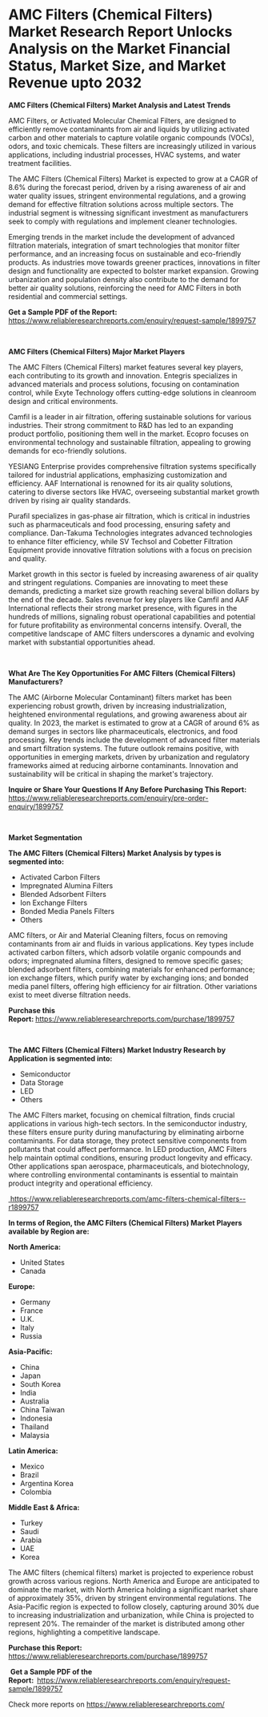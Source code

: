 <p><h1>AMC Filters (Chemical Filters) Market Research Report Unlocks Analysis on the Market Financial Status, Market Size, and Market Revenue upto 2032</h1></p><p><strong>AMC Filters (Chemical Filters) Market Analysis and Latest Trends</strong></p>
<p><p>AMC Filters, or Activated Molecular Chemical Filters, are designed to efficiently remove contaminants from air and liquids by utilizing activated carbon and other materials to capture volatile organic compounds (VOCs), odors, and toxic chemicals. These filters are increasingly utilized in various applications, including industrial processes, HVAC systems, and water treatment facilities.</p><p>The AMC Filters (Chemical Filters) Market is expected to grow at a CAGR of 8.6% during the forecast period, driven by a rising awareness of air and water quality issues, stringent environmental regulations, and a growing demand for effective filtration solutions across multiple sectors. The industrial segment is witnessing significant investment as manufacturers seek to comply with regulations and implement cleaner technologies.</p><p>Emerging trends in the market include the development of advanced filtration materials, integration of smart technologies that monitor filter performance, and an increasing focus on sustainable and eco-friendly products. As industries move towards greener practices, innovations in filter design and functionality are expected to bolster market expansion. Growing urbanization and population density also contribute to the demand for better air quality solutions, reinforcing the need for AMC Filters in both residential and commercial settings.</p></p>
<p><strong>Get a Sample PDF of the Report:&nbsp;</strong> <a href="https://www.reliableresearchreports.com/enquiry/request-sample/1899757?utm_campaign=3131&utm_medium=2&utm_source=Github&utm_content=ia&utm_term=07042025&utm_id=amc-filters-chemical-filters">https://www.reliableresearchreports.com/enquiry/request-sample/1899757</a></p>
<p>&nbsp;</p>
<p><strong>AMC Filters (Chemical Filters) Major Market Players</strong></p>
<p><p>The AMC Filters (Chemical Filters) market features several key players, each contributing to its growth and innovation. Entegris specializes in advanced materials and process solutions, focusing on contamination control, while Exyte Technology offers cutting-edge solutions in cleanroom design and critical environments.</p><p>Camfil is a leader in air filtration, offering sustainable solutions for various industries. Their strong commitment to R&D has led to an expanding product portfolio, positioning them well in the market. Ecopro focuses on environmental technology and sustainable filtration, appealing to growing demands for eco-friendly solutions.</p><p>YESIANG Enterprise provides comprehensive filtration systems specifically tailored for industrial applications, emphasizing customization and efficiency. AAF International is renowned for its air quality solutions, catering to diverse sectors like HVAC, overseeing substantial market growth driven by rising air quality standards.</p><p>Purafil specializes in gas-phase air filtration, which is critical in industries such as pharmaceuticals and food processing, ensuring safety and compliance. Dan-Takuma Technologies integrates advanced technologies to enhance filter efficiency, while SV Techsol and Cobetter Filtration Equipment provide innovative filtration solutions with a focus on precision and quality.</p><p>Market growth in this sector is fueled by increasing awareness of air quality and stringent regulations. Companies are innovating to meet these demands, predicting a market size growth reaching several billion dollars by the end of the decade. Sales revenue for key players like Camfil and AAF International reflects their strong market presence, with figures in the hundreds of millions, signaling robust operational capabilities and potential for future profitability as environmental concerns intensify. Overall, the competitive landscape of AMC filters underscores a dynamic and evolving market with substantial opportunities ahead.</p></p>
<p>&nbsp;</p>
<p><strong>What Are The Key Opportunities For AMC Filters (Chemical Filters) Manufacturers?</strong></p>
<p><p>The AMC (Airborne Molecular Contaminant) filters market has been experiencing robust growth, driven by increasing industrialization, heightened environmental regulations, and growing awareness about air quality. In 2023, the market is estimated to grow at a CAGR of around 6% as demand surges in sectors like pharmaceuticals, electronics, and food processing. Key trends include the development of advanced filter materials and smart filtration systems. The future outlook remains positive, with opportunities in emerging markets, driven by urbanization and regulatory frameworks aimed at reducing airborne contaminants. Innovation and sustainability will be critical in shaping the market's trajectory.</p></p>
<p><strong>Inquire or Share Your Questions If Any Before Purchasing This Report:</strong> <a href="https://www.reliableresearchreports.com/enquiry/pre-order-enquiry/1899757?utm_campaign=3131&utm_medium=2&utm_source=Github&utm_content=ia&utm_term=07042025&utm_id=amc-filters-chemical-filters">https://www.reliableresearchreports.com/enquiry/pre-order-enquiry/1899757</a></p>
<p>&nbsp;</p>
<p><strong>Market Segmentation</strong></p>
<p><strong>The AMC Filters (Chemical Filters) Market Analysis by types is segmented into:</strong></p>
<p><ul><li>Activated Carbon Filters</li><li>Impregnated Alumina Filters</li><li>Blended Adsorbent Filters</li><li>Ion Exchange Filters</li><li>Bonded Media Panels Filters</li><li>Others</li></ul></p>
<p><p>AMC filters, or Air and Material Cleaning filters, focus on removing contaminants from air and fluids in various applications. Key types include activated carbon filters, which adsorb volatile organic compounds and odors; impregnated alumina filters, designed to remove specific gases; blended adsorbent filters, combining materials for enhanced performance; ion exchange filters, which purify water by exchanging ions; and bonded media panel filters, offering high efficiency for air filtration. Other variations exist to meet diverse filtration needs.</p></p>
<p><strong>Purchase this Report:&nbsp;</strong><a href="https://www.reliableresearchreports.com/purchase/1899757?utm_campaign=3131&utm_medium=2&utm_source=Github&utm_content=ia&utm_term=07042025&utm_id=amc-filters-chemical-filters">https://www.reliableresearchreports.com/purchase/1899757</a></p>
<p>&nbsp;</p>
<p><strong>The AMC Filters (Chemical Filters) Market Industry Research by Application is segmented into:</strong></p>
<p><ul><li>Semiconductor</li><li>Data Storage</li><li>LED</li><li>Others</li></ul></p>
<p><p>The AMC Filters market, focusing on chemical filtration, finds crucial applications in various high-tech sectors. In the semiconductor industry, these filters ensure purity during manufacturing by eliminating airborne contaminants. For data storage, they protect sensitive components from pollutants that could affect performance. In LED production, AMC Filters help maintain optimal conditions, ensuring product longevity and efficacy. Other applications span aerospace, pharmaceuticals, and biotechnology, where controlling environmental contaminants is essential to maintain product integrity and operational efficiency.</p></p>
<p><a href="https://www.reliableresearchreports.com/amc-filters-chemical-filters--r1899757?utm_campaign=3131&utm_medium=2&utm_source=Github&utm_content=ia&utm_term=07042025&utm_id=amc-filters-chemical-filters">&nbsp;https://www.reliableresearchreports.com/amc-filters-chemical-filters--r1899757</a></p>
<p><strong>In terms of Region, the AMC Filters (Chemical Filters) Market Players available by Region are:</strong></p>
<p>
    <p> <strong> North America: </strong>
        <ul>
            <li>United States</li>
            <li>Canada</li>
        </ul>
        </p> 
    <p> <strong> Europe: </strong>
        <ul>
            <li>Germany</li>
            <li>France</li>
            <li>U.K.</li>
            <li>Italy</li>
            <li>Russia</li>
        </ul>
        </p> 
    <p> <strong> Asia-Pacific: </strong>
        <ul>
            <li>China</li>
            <li>Japan</li>
            <li>South Korea</li>
            <li>India</li>
            <li>Australia</li>
            <li>China Taiwan</li>
            <li>Indonesia</li>
            <li>Thailand</li>
            <li>Malaysia</li>
        </ul>
        </p> 
    <p> <strong> Latin America: </strong>
        <ul>
            <li>Mexico</li>
            <li>Brazil</li>
            <li>Argentina Korea</li>
            <li>Colombia</li>
        </ul>
        </p> 
    <p> <strong> Middle East & Africa: </strong>
        <ul>
            <li>Turkey</li>
            <li>Saudi</li>
            <li>Arabia</li>
            <li>UAE</li>
            <li>Korea</li>
        </ul>
    </p>
    </p>
<p><p>The AMC filters (chemical filters) market is projected to experience robust growth across various regions. North America and Europe are anticipated to dominate the market, with North America holding a significant market share of approximately 35%, driven by stringent environmental regulations. The Asia-Pacific region is expected to follow closely, capturing around 30% due to increasing industrialization and urbanization, while China is projected to represent 20%. The remainder of the market is distributed among other regions, highlighting a competitive landscape.</p></p>
<p><strong>Purchase this Report: </strong><a href="https://www.reliableresearchreports.com/purchase/1899757?utm_campaign=3131&utm_medium=2&utm_source=Github&utm_content=ia&utm_term=07042025&utm_id=amc-filters-chemical-filters">https://www.reliableresearchreports.com/purchase/1899757</a></p>
<p>&nbsp;<strong>Get a Sample PDF of the Report:&nbsp;&nbsp;</strong><a href="https://www.reliableresearchreports.com/enquiry/request-sample/1899757?utm_campaign=3131&utm_medium=2&utm_source=Github&utm_content=ia&utm_term=07042025&utm_id=amc-filters-chemical-filters">https://www.reliableresearchreports.com/enquiry/request-sample/1899757</a></p>
<p><strong></strong></p>
<p>Check more reports on <a href="https://www.reliableresearchreports.com/?utm_campaign=3131&utm_medium=2&utm_source=Github&utm_content=ia&utm_term=07042025&utm_id=amc-filters-chemical-filters">https://www.reliableresearchreports.com/</a></p>